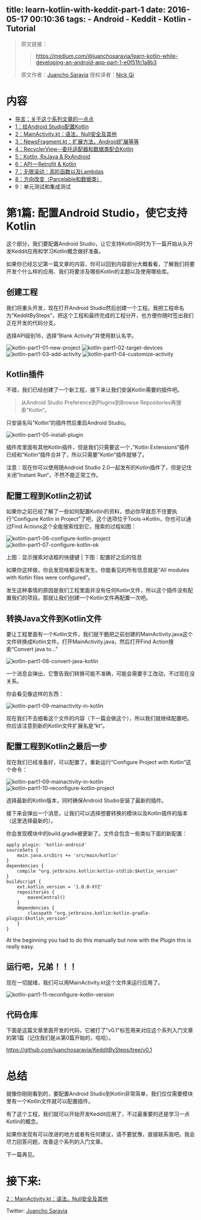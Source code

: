 title: learn-kotlin-with-keddit-part-1
date: 2016-05-17 00:10:36
tags:
    - Android
    - Keddit
    - Kotlin
    - Tutorial
---

> 原文链接：
> >https://medium.com/@juanchosaravia/learn-kotlin-while-developing-an-android-app-part-1-e0f51fc1a8b3
> 
> 原文作者：[Juancho Saravia](https://twitter.com/juanchosaravia)
> 授权译者：[Nick Qi](https://twitter.com/vmlinz)

# 内容

* [导言：关于这个系列文章的一点点](https://medium.com/@juanchosaravia/learn-kotlin-while-developing-an-android-app-introduction-567e21ff9664)
* [1：给Android Studio配置Kotlin](https://medium.com/@juanchosaravia/learn-kotlin-while-developing-an-android-app-part-1-e0f51fc1a8b3)
* [2：MainActivity.kt：语法，Null安全及其他](https://medium.com/@juanchosaravia/learn-kotlin-while-developing-an-android-app-part-2-e53317ffcbe9)
* [3：NewsFragment.kt：扩展方法，Android扩展等等](https://medium.com/@juanchosaravia/keddit-part-3-extension-functions-android-extensions-and-more-faa7d232f232)
* [4：RecyclerView--委托适配器和数据类配合Kotlin](https://medium.com/@juanchosaravia/keddit-part-4-recyclerview-delegate-adapters-data-classes-with-kotlin-9248f44327f7)
* [5：Kotlin, RxJava & RxAndroid](https://medium.com/@juanchosaravia/keddit-part-5-kotlin-rxjava-rxandroid-105f95bfcd22)
* [6：API — Retrofit & Kotlin](https://medium.com/@juanchosaravia/keddit-part-6-api-retrofit-kotlin-d309074af0)
* [7：无限滚动：高阶函数以及Lambdas](https://medium.com/@juanchosaravia/keddit-part-7-infinite-scroll-higher-order-functions-lambdas-3a11fbd5090e)
* [8：方向改变（Parcelable和数据类）](https://medium.com/@juanchosaravia/keddit-part-8-orientation-change-with-kotlin-parcelable-data-classes-f28136e8a6a8)
* 9：单元测试和集成测试


# 第1篇: 配置Android Studio，使它支持Kotlin

这个部分，我们要配置Android Studio，让它支持Kotlin同时为下一篇开始从头开发Keddit应用和学习Kotlin概念做好准备。

如果你已经忘记第一篇文章的内容，你可以回到内容部分大概看看，了解我们将要开发个什么样的应用、我们将要涉及哪些Kotlin的主题以及使用哪些库。

## 创建工程

我们将重头开发，现在打开Android Studio然后创建一个工程。我把工程命名为“KedditBySteps”，把这个工程和最终完成的工程分开，也方便你随时签出我们正在开发的代码分支。

选择API级别16，选择“Blank Activity“并使用默认名字。

![kotlin-part1-01-new-project](/images/kotlin-part1-01-new-project.png)
![kotlin-part1-02-target-devices](/images/kotlin-part1-02-target-devices.png)
![kotlin-part1-03-add-activity](/images/kotlin-part1-03-add-activity.png)
![kotlin-part1-04-customize-activity](/images/kotlin-part1-04-customize-activity.png)

## Kotlin插件

不错，我们已经创建了一个新工程，接下来让我们安装Kotlin需要的插件吧。

>从Android Studio Preference到Plugins到Browse Repositories再搜索”Kotlin“。

只安装名叫”Kotlin“的插件然后重启Android Studio。

![kotlin-part1-05-install-plugin](/images/kotlin-part1-05-install-plugin.png)

插件库里面有其他Kotlin插件，但是我们只需要这一个，”Kotlin Extensions“插件已经和”Kotlin“插件合并了，所以只需要”Kotlin“插件就够了。

注意：现在你可以使用随Android Studio 2.0一起发布的Kotlin插件了，但是记住关闭”Instant Run“，不然不能正常工作。

## 配置工程到Kotlin之初试

如果你之前已经了解了一些如何配置Kotlin的资料，想必你早就忍不住要执行“Configure Kotlin in Project”了吧，这个选项位于Tools->Kotlin，你也可以通过Find Actions这个全能搜索找到它，搜索的过程如图：

![kotlin-part1-06-configure-kotlin-project](/images/kotlin-part1-06-configure-kotlin-project.png)
![kotlin-part1-07-configure-kotlin-ok](/images/kotlin-part1-07-configure-kotlin-ok.png)

上图：显示搜索对话框的快捷键 | 下图：配置好之后的信息

如果你这样做，你会发现啥都没有发生。你能看见的所有信息就是“All modules with Kotlin files were configured"。

发生这种事情的原因是我们工程里面并没有任何Kotlin文件，所以这个插件没有配置我们的项目。那就让我们创建一个Kotlin文件再配置一次吧。

## 转换Java文件到Kotlin文件

要让工程里面有一个Kotlin文件，我们就干脆把之前创建的MainActivity.java这个文件转换成Kotlin文件。打开MainActivity.java，然后打开Find Action搜索“Convert java to...”

![kotlin-part1-08-convert-java-kotlin](/images/kotlin-part1-08-convert-java-kotlin.png)

一个消息会弹出，它警告我们转换可能不准确，可能会需要手工改动，不过现在没关系。

你会看见像这样的东西：

![kotlin-part1-09-mainactivity-in-kotlin](/images/kotlin-part1-09-mainactivity-in-kotlin.png)

现在我们不去细看这个文件的内容（下一篇会做这个），所以我们就继续配置吧。你应该注意到新的Kotlin文件扩展名是“kt”。

## 配置工程到Kotlin之最后一步

现在我们已经准备好，可以配置了。重新运行“Configure Project with Kotlin“这个命令：

![kotlin-part1-09-mainactivity-in-kotlin](/images/kotlin-part1-09-mainactivity-in-kotlin.png)
![kotlin-part1-10-reconfigure-kotlin-project](/images/kotlin-part1-10-reconfigure-kotlin-project.png)

选择最新的Kotlin版本，同时确保Android Studio安装了最新的插件。

接下来会弹出一个消息，让我们可以选择想要转换的模块以及Kotlin插件的版本（这里选择最新的）。

你会发现模块中的build.gradle被更新了。文件会包含一些类似下面的新配置：

    apply plugin: 'kotlin-android'
    sourceSets {
        main.java.srcDirs += 'src/main/kotlin'
    }
    dependencies {
        compile "org.jetbrains.kotlin:kotlin-stdlib:$kotlin_version"
    }
    buildscript {
        ext.kotlin_version = '1.0.0-XYZ'
        repositories {
            mavenCentral()
        }
        dependencies {
            classpath "org.jetbrains.kotlin:kotlin-gradle-plugin:$kotlin_version"
        }
    }

At the beginning you had to do this manually but now with the Plugin this is really easy.

## 运行吧，兄弟！！！

现在一切就绪，我们可以用MainActivity.kt这个文件来运行应用了。

![kotlin-part1-11-reconfigure-kotlin-version](/images/kotlin-part1-11-reconfigure-kotlin-version.png)

## 代码仓库

下面是这篇文章里面开发的代码，它被打了”v0.1"标签用来对应这个系列入门文章的第1篇（记住我们是从第0篇开始的，哈哈）。

https://github.com/juanchosaravia/KedditBySteps/tree/v0.1

# 总结

就像你刚刚看到的，要配置Android Studio到Kotlin非常简单，我们仅仅需要模块里有一个Kotlin文件就可以配置插件。

有了这个工程，我们就可以开始开发Keddit应用了，不过最重要的还是学习一点Kotlin的概念。

如果你发现有可以改进的地方或者有任何建议，请不要犹豫，直接联系我吧。我会尽力回答问题，改善这个系列的入门文章。

下一篇再见。

# 接下来:

[2：MainActivity.kt：语法，Null安全及其他](https://medium.com/@juanchosaravia/learn-kotlin-while-developing-an-android-app-part-2-e53317ffcbe9)

Twitter: [Juancho Saravia](https://twitter.com/juanchosaravia)
